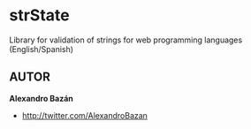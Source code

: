 strState
========

Library for validation of strings for web programming languages (English/Spanish)

## AUTOR

**Alexandro Bazán**

+ http://twitter.com/AlexandroBazan
